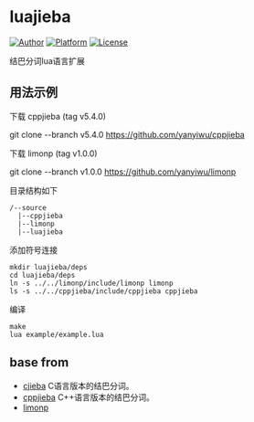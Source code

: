 # luajieba 

[![Author](https://img.shields.io/badge/author-@chenghf-blue?style=flat)](http://www.znlyq.cn/) 
[![Platform](https://img.shields.io/badge/platform-Linux,%20OS%20X-green.svg?style=flat)](https://github.com/chenghf/luajieba)
[![License](https://img.shields.io/badge/license-MIT-yellow.svg?style=flat)](http://chenghf.mit-license.org)

结巴分词lua语言扩展

## 用法示例

下载 cppjieba (tag v5.4.0)

git clone --branch v5.4.0 https://github.com/yanyiwu/cppjieba

下载 limonp (tag v1.0.0)

git clone --branch v1.0.0 https://github.com/yanyiwu/limonp

目录结构如下

```
/--source
  |--cppjieba
  |--limonp
  |--luajieba
```

添加符号连接

```
mkdir luajieba/deps
cd luajieba/deps
ln -s ../../limonp/include/limonp limonp
ls -s ../../cppjieba/include/cppjieba cppjieba
```

编译

```
make
lua example/example.lua
```
## base from
+ [cjieba](https://github.com/yanyiwu/cjieba) C语言版本的结巴分词。
+ [cppjieba](https://github.com/yanyiwu/cppjieba) C++语言版本的结巴分词。
+ [limonp](https://github.com/yanyiwu/limonp)
